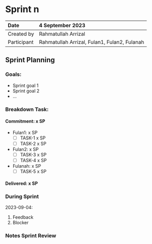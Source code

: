 # Sprint n


|Date|4 September 2023|
| :- | :- |
|Created by|Rahmatullah Arrizal|
|Participant|Rahmatullah Arrizal, Fulan1, Fulan2, Fulanah|
## Sprint Planning
### Goals:
- Sprint goal 1
- Sprint goal 2
- …
### Breakdown Task:
#### Commitment: x SP
- Fulan1: x SP
  - [ ] TASK-1 x SP
  - [ ] TASK-2 x SP
- Fulan2: x SP
  - [ ] TASK-3 x SP
  - [ ] TASK-4 x SP
- Fulanah: x SP
  - [ ] TASK-5 x SP

#### Delivered:	 x SP
### During Sprint
2023-09-04:

1. Feedback
1. Blocker
### Notes Sprint Review
